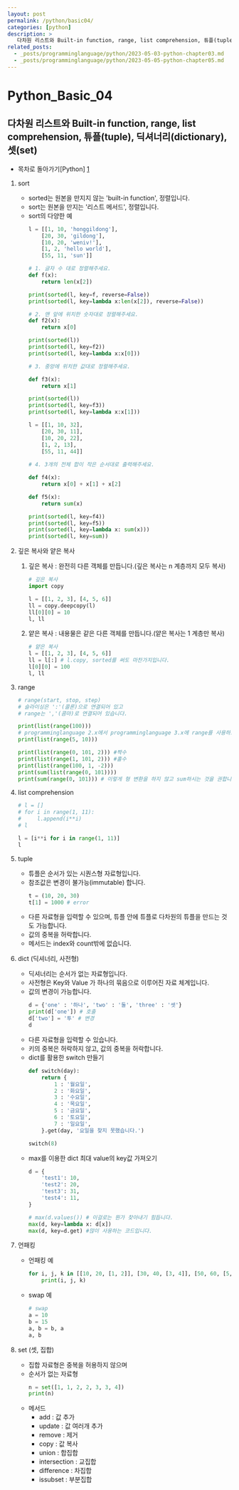 ```yaml
---
layout: post
permalink: /python/basic04/
categories: [python]
description: >
   다차원 리스트와 Built-in function, range, list comprehension, 튜플(tuple), 딕셔너리(dictionary), 셋(set)
related_posts:
  - _posts/programminglanguage/python/2023-05-03-python-chapter03.md
  - _posts/programminglanguage/python/2023-05-05-python-chapter05.md
---
```


# Python_Basic_04
## 다차원 리스트와 Built-in function, range, list comprehension, 튜플(tuple), 딕셔너리(dictionary), 셋(set)

- 목차로 돌아가기[Python] [1]

[1]: https://aminsc.github.io/pl/python/



1. sort
    * sorted는 원본을 만지지 않는 'built-in function', 정렬입니다.
    * sort는 원본을 만지는 '리스트 메서드', 정렬입니다.
    * sort의 다양한 예
        ```python
        l = [[1, 10, 'honggildong'], 
            [20, 30, 'gildong'], 
            [10, 20, 'weniv!'], 
            [1, 2, 'hello world'], 
            [55, 11, 'sun']]

        # 1. 글자 수 대로 정렬해주세요.
        def f(x):
            return len(x[2])

        print(sorted(l, key=f, reverse=False))
        print(sorted(l, key=lambda x:len(x[2]), reverse=False))

        # 2. 맨 앞에 위치한 숫자대로 정렬해주세요.
        def f2(x):
            return x[0]

        print(sorted(l))
        print(sorted(l, key=f2))
        print(sorted(l, key=lambda x:x[0]))

        # 3. 중앙에 위치한 값대로 정렬해주세요.

        def f3(x):
            return x[1]

        print(sorted(l))
        print(sorted(l, key=f3))
        print(sorted(l, key=lambda x:x[1]))

        l = [[1, 10, 32], 
            [20, 30, 11], 
            [10, 20, 22], 
            [1, 2, 13], 
            [55, 11, 44]]
            
        # 4. 3개의 전체 합이 작은 순서대로 출력해주세요.

        def f4(x):
            return x[0] + x[1] + x[2]

        def f5(x):
            return sum(x)

        print(sorted(l, key=f4))
        print(sorted(l, key=f5))
        print(sorted(l, key=lambda x: sum(x)))
        print(sorted(l, key=sum))
        ```

2. 깊은 복사와 얕은 복사
    1. 깊은 복사 : 완전히 다른 객체를 만듭니다.(깊은 복사는 n 계층까지 모두 복사)
        ```python
        # 깊은 복사
        import copy

        l = [[1, 2, 3], [4, 5, 6]]
        ll = copy.deepcopy(l)
        ll[0][0] = 10
        l, ll
        ```
    2. 얕은 복사 : 내용물은 같은 다른 객체를 만듭니다.(얕은 복사는 1 계층만 복사)
        ```python
        # 얕은 복사
        l = [[1, 2, 3], [4, 5, 6]]
        ll = l[:] # l.copy, sorted를 써도 마찬가지입니다.
        l[0][0] = 100
        l, ll
        ```

3. range
    ```python
    # range(start, stop, step) 
    # 슬라이싱은 ':'(콜론)으로 연결되어 있고
    # range는 ','(콤마)로 연결되어 있습니다.

    print(list(range(100))) 
    # programminglanguage 2.x에서 programminglanguage 3.x에 range를 사용하고 싶다면 xrange(10)
    print(list(range(5, 10)))

    print(list(range(0, 101, 2))) #짝수
    print(list(range(1, 101, 2))) #홀수
    print(list(range(100, 1, -2)))
    print(sum(list(range(0, 101))))
    print(sum(range(0, 101))) # 이렇게 형 변환을 하지 않고 sum하시는 것을 권합니다.
    ```

4. list comprehension
    ```python
    # l = []
    # for i in range(1, 11):
    #     l.append(i**i)
    # l

    l = [i**i for i in range(1, 11)]
    l
    ```

5. tuple
    - 튜플은 순서가 있는 시퀀스형 자료형입니다.
    - 참조값은 변경이 불가능(immutable) 합니다.
        ```python
        t = (10, 20, 30)
        t[1] = 1000 # error
        ```
    - 다른 자료형을 입력할 수 있으며, 튜플 안에 튜플로 다차원의 튜플을 만드는 것도 가능합니다.
    - 값의 중복을 허락합니다.
    - 메서드는 index와 count밖에 없습니다.

6. dict (딕셔너리, 사전형)
    - 딕셔너리는 순서가 없는 자료형입니다.
    - 사전형은 Key와 Value 가 하나의 묶음으로 이루어진 자료 체계입니다.
    - 값의 변경이 가능합니다.
        ```python
        d = {'one' : '하나', 'two' : '둘', 'three' : '셋'}
        print(d['one']) # 호출
        d['two'] = '투' # 변경
        d
        ```
    - 다른 자료형을 입력할 수 있습니다.
    - 키의 중복은 허락하지 않고, 값의 중복을 허락합니다.
    - dict를 활용한 switch 만들기
        ```python
        def switch(day):
            return {
                1 : '월요일',
                2 : '화요일',
                3 : '수요일',
                4 : '목요일',
                5 : '금요일',
                6 : '토요일',
                7 : '일요일',
            }.get(day, '요일을 찾지 못했습니다.')

        switch(8) 
        ```
    - max를 이용한 dict 최대 value의 key값 가져오기
        ```python
        d = {
            'test1': 10,
            'test2': 20,
            'test3': 31,
            'test4': 11,
        }

        # max(d.values()) # 이걸로는 뭔가 찾아내기 힘듭니다.
        max(d, key=lambda x: d[x])
        max(d, key=d.get) #많이 사용하는 코드입니다.
        ```

7. 언패킹
    * 언패킹 예
        ```python
        for i, j, k in [[10, 20, [1, 2]], [30, 40, [3, 4]], [50, 60, [5, 6]]]:
            print(i, j, k)
        ```
    * swap 예
        ```python
        # swap
        a = 10
        b = 15
        a, b = b, a
        a, b
        ```

8. set (셋, 집합)
    * 집합 자료형은 중복을 허용하지 않으며
    * 순서가 없는 자료형
        ```python
        n = set([1, 1, 2, 2, 3, 3, 4])
        print(n)
        ```
    * 메서드
        - add : 값 추가
        - update : 값 여러개 추가
        - remove : 제거
        - copy : 값 복사
        - union : 합집합
        - intersection : 교집합
        - difference : 차집합
        - issubset : 부분집합